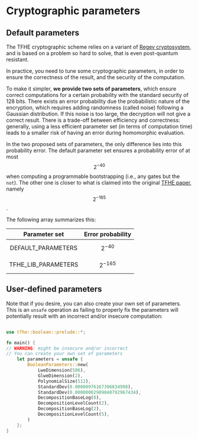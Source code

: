 # Cryptographic parameters

## Default parameters

The TFHE cryptographic scheme relies on a variant of [Regev cryptosystem](https://cims.nyu.edu/~regev/papers/lwesurvey.pdf), and is based on a problem so hard to solve, that is even post-quantum resistant.

In practice, you need to tune some cryptographic parameters, in order to ensure the correctness of the result, and the security of the computation.

To make it simpler, **we provide two sets of parameters**, which ensure correct computations for a certain probability with the standard security of 128 bits. There exists an error probability due the probabilistic nature of the encryption, which requires adding randomness (called noise) following a Gaussian distribution. If this noise is too large, the decryption will not give a correct result. There is a trade-off between efficiency and correctness: generally, using a less efficient parameter set (in terms of computation time) leads to a smaller risk of having an error during homomorphic evaluation.

In the two proposed sets of parameters, the only difference lies into this probability error. The default parameter set ensures a probability error of at most $$2^{-40}$$ when computing a programmable bootstrapping (i.e., any gates but the `not`). The other one is closer to what is claimed into the original [TFHE paper](https://eprint.iacr.org/2018/421), namely $$2^{-165}$$.

The following array summarizes this:

|    Parameter set    | Error probability |
|:-------------------:|:-----------------:|
|  DEFAULT_PARAMETERS |    $$ 2^{-40} $$    |
| TFHE_LIB_PARAMETERS |    $$ 2^{-165} $$   |


## User-defined parameters


Note that if you desire, you can also create your own set of parameters.
This is an `unsafe` operation as failing to properly fix the parameters will potentially result with an incorrect and/or insecure computation:

```rust

use tfhe::boolean::prelude::*;

fn main() {
// WARNING: might be insecure and/or incorrect
// You can create your own set of parameters
    let parameters = unsafe {
        BooleanParameters::new(
            LweDimension(586),
            GlweDimension(2),
            PolynomialSize(512),
            StandardDev(0.00008976167396834998),
            StandardDev(0.00000002989040792967434),
            DecompositionBaseLog(8),
            DecompositionLevelCount(2),
            DecompositionBaseLog(2),
            DecompositionLevelCount(5),
        )
    };
}
```


